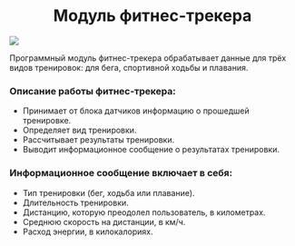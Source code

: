 <div id="header" align="center">
  <h1>Модуль фитнес-трекера</h1>
</div>
<img src="https://img.shields.io/badge/Python-3.7.9-brightgreen"/>

Программный модуль фитнес-трекера обрабатывает данные для трёх видов тренировок: для бега, спортивной ходьбы и плавания.
### Описание работы фитнес-трекера:
- Принимает от блока датчиков информацию о прошедшей тренировке.
- Определяет вид тренировки.
- Рассчитывает результаты тренировки.
- Выводит информационное сообщение о результатах тренировки.
### Информационное сообщение включает в себя:
- Тип тренировки (бег, ходьба или плавание).
- Длительность тренировки.
- Дистанцию, которую преодолел пользователь, в километрах.
- Среднюю скорость на дистанции, в км/ч.
- Расход энергии, в килокалориях.

